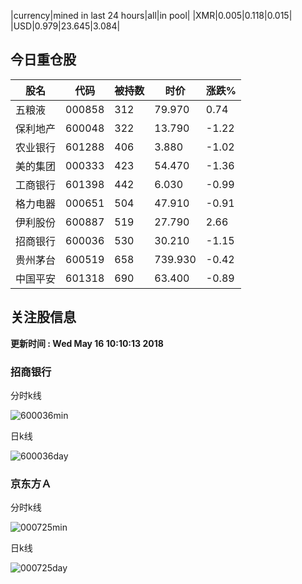 |currency|mined in last 24 hours|all|in pool|
|XMR|0.005|0.118|0.015|
|USD|0.979|23.645|3.084|

## 今日重仓股 

|股名|代码|被持数|时价|涨跌%|
|---|---|---|---|---|
|五粮液|000858|312|79.970|0.74|
|保利地产|600048|322|13.790|-1.22|
|农业银行|601288|406|3.880|-1.02|
|美的集团|000333|423|54.470|-1.36|
|工商银行|601398|442|6.030|-0.99|
|格力电器|000651|504|47.910|-0.91|
|伊利股份|600887|519|27.790|2.66|
|招商银行|600036|530|30.210|-1.15|
|贵州茅台|600519|658|739.930|-0.42|
|中国平安|601318|690|63.400|-0.89|

## 关注股信息
**更新时间 : Wed May 16 10:10:13 2018**
### 招商银行 
分时k线

![600036min](http://image.sinajs.cn/newchart/min/n/sh600036.gif)

日k线

![600036day](http://image.sinajs.cn/newchart/daily/n/sh600036.gif)

### 京东方Ａ 
分时k线

![000725min](http://image.sinajs.cn/newchart/min/n/sz000725.gif)

日k线

![000725day](http://image.sinajs.cn/newchart/daily/n/sz000725.gif)
